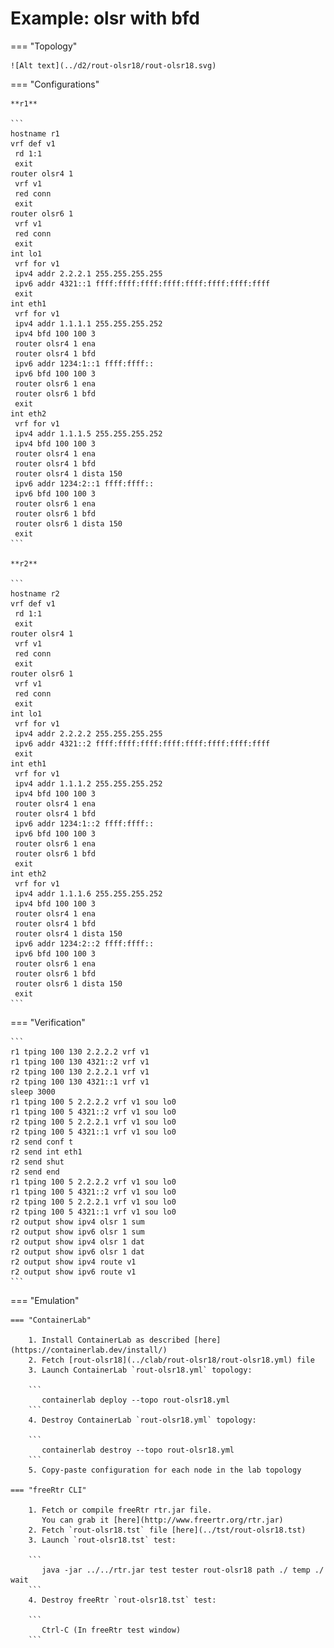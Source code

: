 # Example: olsr with bfd

=== "Topology"

    ![Alt text](../d2/rout-olsr18/rout-olsr18.svg)

=== "Configurations"

    **r1**

    ```
    hostname r1
    vrf def v1
     rd 1:1
     exit
    router olsr4 1
     vrf v1
     red conn
     exit
    router olsr6 1
     vrf v1
     red conn
     exit
    int lo1
     vrf for v1
     ipv4 addr 2.2.2.1 255.255.255.255
     ipv6 addr 4321::1 ffff:ffff:ffff:ffff:ffff:ffff:ffff:ffff
     exit
    int eth1
     vrf for v1
     ipv4 addr 1.1.1.1 255.255.255.252
     ipv4 bfd 100 100 3
     router olsr4 1 ena
     router olsr4 1 bfd
     ipv6 addr 1234:1::1 ffff:ffff::
     ipv6 bfd 100 100 3
     router olsr6 1 ena
     router olsr6 1 bfd
     exit
    int eth2
     vrf for v1
     ipv4 addr 1.1.1.5 255.255.255.252
     ipv4 bfd 100 100 3
     router olsr4 1 ena
     router olsr4 1 bfd
     router olsr4 1 dista 150
     ipv6 addr 1234:2::1 ffff:ffff::
     ipv6 bfd 100 100 3
     router olsr6 1 ena
     router olsr6 1 bfd
     router olsr6 1 dista 150
     exit
    ```

    **r2**

    ```
    hostname r2
    vrf def v1
     rd 1:1
     exit
    router olsr4 1
     vrf v1
     red conn
     exit
    router olsr6 1
     vrf v1
     red conn
     exit
    int lo1
     vrf for v1
     ipv4 addr 2.2.2.2 255.255.255.255
     ipv6 addr 4321::2 ffff:ffff:ffff:ffff:ffff:ffff:ffff:ffff
     exit
    int eth1
     vrf for v1
     ipv4 addr 1.1.1.2 255.255.255.252
     ipv4 bfd 100 100 3
     router olsr4 1 ena
     router olsr4 1 bfd
     ipv6 addr 1234:1::2 ffff:ffff::
     ipv6 bfd 100 100 3
     router olsr6 1 ena
     router olsr6 1 bfd
     exit
    int eth2
     vrf for v1
     ipv4 addr 1.1.1.6 255.255.255.252
     ipv4 bfd 100 100 3
     router olsr4 1 ena
     router olsr4 1 bfd
     router olsr4 1 dista 150
     ipv6 addr 1234:2::2 ffff:ffff::
     ipv6 bfd 100 100 3
     router olsr6 1 ena
     router olsr6 1 bfd
     router olsr6 1 dista 150
     exit
    ```

=== "Verification"

    ```
    r1 tping 100 130 2.2.2.2 vrf v1
    r1 tping 100 130 4321::2 vrf v1
    r2 tping 100 130 2.2.2.1 vrf v1
    r2 tping 100 130 4321::1 vrf v1
    sleep 3000
    r1 tping 100 5 2.2.2.2 vrf v1 sou lo0
    r1 tping 100 5 4321::2 vrf v1 sou lo0
    r2 tping 100 5 2.2.2.1 vrf v1 sou lo0
    r2 tping 100 5 4321::1 vrf v1 sou lo0
    r2 send conf t
    r2 send int eth1
    r2 send shut
    r2 send end
    r1 tping 100 5 2.2.2.2 vrf v1 sou lo0
    r1 tping 100 5 4321::2 vrf v1 sou lo0
    r2 tping 100 5 2.2.2.1 vrf v1 sou lo0
    r2 tping 100 5 4321::1 vrf v1 sou lo0
    r2 output show ipv4 olsr 1 sum
    r2 output show ipv6 olsr 1 sum
    r2 output show ipv4 olsr 1 dat
    r2 output show ipv6 olsr 1 dat
    r2 output show ipv4 route v1
    r2 output show ipv6 route v1
    ```

=== "Emulation"

    === "ContainerLab"

        1. Install ContainerLab as described [here](https://containerlab.dev/install/)  
        2. Fetch [rout-olsr18](../clab/rout-olsr18/rout-olsr18.yml) file  
        3. Launch ContainerLab `rout-olsr18.yml` topology:  

        ```
           containerlab deploy --topo rout-olsr18.yml  
        ```
        4. Destroy ContainerLab `rout-olsr18.yml` topology:  

        ```
           containerlab destroy --topo rout-olsr18.yml  
        ```
        5. Copy-paste configuration for each node in the lab topology

    === "freeRtr CLI"

        1. Fetch or compile freeRtr rtr.jar file.  
           You can grab it [here](http://www.freertr.org/rtr.jar)  
        2. Fetch `rout-olsr18.tst` file [here](../tst/rout-olsr18.tst)  
        3. Launch `rout-olsr18.tst` test:  

        ```
           java -jar ../../rtr.jar test tester rout-olsr18 path ./ temp ./ wait
        ```
        4. Destroy freeRtr `rout-olsr18.tst` test:  

        ```
           Ctrl-C (In freeRtr test window)
        ```


